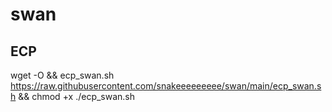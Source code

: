 # swan
## ECP
wget -O && ecp_swan.sh https://raw.githubusercontent.com/snakeeeeeeeee/swan/main/ecp_swan.sh && chmod +x ./ecp_swan.sh
